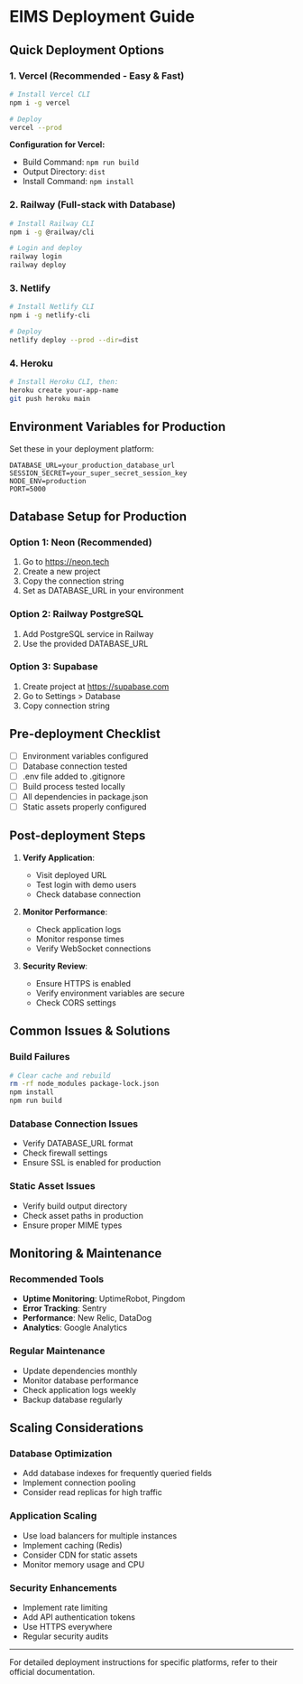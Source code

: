 # EIMS Deployment Guide

## Quick Deployment Options

### 1. Vercel (Recommended - Easy & Fast)

```bash
# Install Vercel CLI
npm i -g vercel

# Deploy
vercel --prod
```

**Configuration for Vercel:**
- Build Command: `npm run build`
- Output Directory: `dist`
- Install Command: `npm install`

### 2. Railway (Full-stack with Database)

```bash
# Install Railway CLI
npm i -g @railway/cli

# Login and deploy
railway login
railway deploy
```

### 3. Netlify

```bash
# Install Netlify CLI
npm i -g netlify-cli

# Deploy
netlify deploy --prod --dir=dist
```

### 4. Heroku

```bash
# Install Heroku CLI, then:
heroku create your-app-name
git push heroku main
```

## Environment Variables for Production

Set these in your deployment platform:

```env
DATABASE_URL=your_production_database_url
SESSION_SECRET=your_super_secret_session_key
NODE_ENV=production
PORT=5000
```

## Database Setup for Production

### Option 1: Neon (Recommended)
1. Go to https://neon.tech
2. Create a new project
3. Copy the connection string
4. Set as DATABASE_URL in your environment

### Option 2: Railway PostgreSQL
1. Add PostgreSQL service in Railway
2. Use the provided DATABASE_URL

### Option 3: Supabase
1. Create project at https://supabase.com
2. Go to Settings > Database
3. Copy connection string

## Pre-deployment Checklist

- [ ] Environment variables configured
- [ ] Database connection tested
- [ ] .env file added to .gitignore
- [ ] Build process tested locally
- [ ] All dependencies in package.json
- [ ] Static assets properly configured

## Post-deployment Steps

1. **Verify Application**:
   - Visit deployed URL
   - Test login with demo users
   - Check database connection

2. **Monitor Performance**:
   - Check application logs
   - Monitor response times
   - Verify WebSocket connections

3. **Security Review**:
   - Ensure HTTPS is enabled
   - Verify environment variables are secure
   - Check CORS settings

## Common Issues & Solutions

### Build Failures
```bash
# Clear cache and rebuild
rm -rf node_modules package-lock.json
npm install
npm run build
```

### Database Connection Issues
- Verify DATABASE_URL format
- Check firewall settings
- Ensure SSL is enabled for production

### Static Asset Issues
- Verify build output directory
- Check asset paths in production
- Ensure proper MIME types

## Monitoring & Maintenance

### Recommended Tools
- **Uptime Monitoring**: UptimeRobot, Pingdom
- **Error Tracking**: Sentry
- **Performance**: New Relic, DataDog
- **Analytics**: Google Analytics

### Regular Maintenance
- Update dependencies monthly
- Monitor database performance
- Check application logs weekly
- Backup database regularly

## Scaling Considerations

### Database Optimization
- Add database indexes for frequently queried fields
- Implement connection pooling
- Consider read replicas for high traffic

### Application Scaling
- Use load balancers for multiple instances
- Implement caching (Redis)
- Consider CDN for static assets
- Monitor memory usage and CPU

### Security Enhancements
- Implement rate limiting
- Add API authentication tokens
- Use HTTPS everywhere
- Regular security audits

---

For detailed deployment instructions for specific platforms, refer to their official documentation.
